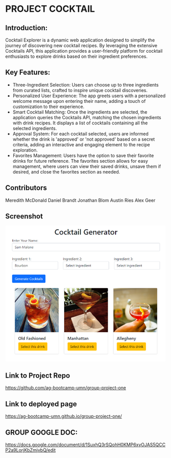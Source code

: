 # PROJECT COCKTAIL

## Introduction:
Cocktail Explorer is a dynamic web application designed to simplify the journey of discovering new cocktail recipes. By leveraging the extensive Cocktails API, this application provides a user-friendly platform for cocktail enthusiasts to explore drinks based on their ingredient preferences.

## Key Features:
- Three-Ingredient Selection: Users can choose up to three ingredients from curated lists, crafted to inspire unique cocktail discoveries.
- Personalized User Experience: The app greets users with a personalized welcome message upon entering their name, adding a touch of customization to their experience.
- Smart Cocktail Matching: Once the ingredients are selected, the application queries the Cocktails API, matching the chosen ingredients with drink recipes. It displays a list of cocktails containing all the selected ingredients.
- Approval System: For each cocktail selected, users are informed whether the drink is 'approved' or 'not approved' based on a secret criteria, adding an interactive and engaging element to the recipe exploration.
- Favorites Management: Users have the option to save their favorite drinks for future reference. The favorites section allows for easy management, where users can view their saved drinks, unsave them if desired, and close the favorites section as needed.

## Contributors
Meredith McDonald
Daniel Brandt
Jonathan Blom
Austin Ries
Alex Geer

## Screenshot
![Screenshot of the app](./images/screenshot.png)

## Link to Project Repo
https://github.com/ag-bootcamp-umn/group-project-one

## Link to deployed page
https://ag-bootcamp-umn.github.io/group-project-one/

## GROUP GOOGLE DOC:
https://docs.google.com/document/d/1SuxhQ3rSQohH0KMP6xyOJAS5QCCP2a9LorjKbZmjvbQ/edit
